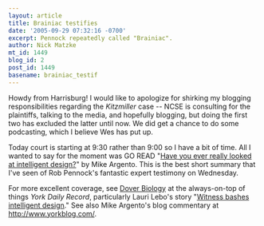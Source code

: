 ```yaml
---
layout: article
title: Brainiac testifies
date: '2005-09-29 07:32:16 -0700'
excerpt: Pennock repeatedly called "Brainiac".
author: Nick Matzke
mt_id: 1449
blog_id: 2
post_id: 1449
basename: brainiac_testif
---
```

Howdy from Harrisburg!  I would like to apologize for shirking my blogging responsibilities regarding the _Kitzmiller_ case -- NCSE is consulting for the plaintiffs, talking to the media, and hopefully blogging, but doing the first two has excluded the latter until now.  We did get a chance to do some podcasting, which I believe Wes has put up.

Today court is starting at 9:30 rather than 9:00 so I have a bit of time.  All I wanted to say for the moment was GO READ "[Have you ever really looked at intelligent design?](http://ydr.com/story/doverbiology/87427/)" by Mike Argento.  This is the best short summary that I've seen of Rob Pennock's fantastic expert testimony on Wednesday.

For more excellent coverage, see [Dover Biology](http://ydr.com/news/doverbiology/) at the always-on-top of things _York Daily Record_, particularly Lauri Lebo's story "[Witness bashes intelligent design](http://ydr.com/news/doverbiology/)."  See also Mike Argento's blog commentary at http://www.yorkblog.com/.
